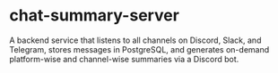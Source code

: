 # chat-summary-server
A backend service that listens to all channels on Discord, Slack, and Telegram, stores messages in PostgreSQL, and generates on-demand platform-wise and channel-wise summaries via a Discord bot.
